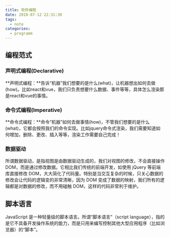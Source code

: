 ```yaml
---
title: 软件编程
date: 2018-07-12 22:31:30
tags:
  - note
categories:
  - programm
---
```


## 编程范式

### 声明式编程(Declarative)

**声明式编程：**告诉“机器”我们想要的是什么(what)，让机器想出如何去做(how)。比如react和vue，我们只负责想要什么数据、事件等等，具体怎么渲染那是react和vue的事情。

### 命令式编程(Imperative)

**命令式编程：**命令“机器”如何去做事情(how)，不管我们想要的是什么(what)，它都会按照我们的命令实现。比如jquery命令式渲染，我们需要知道如何增加，删除、更改、插入等等，渲染工作需要自己完成！

### 数据驱动
所谓数据驱动，是指视图是由数据驱动生成的，我们对视图的修改，不会直接操作 DOM，而是通过修改数据。它相比我们传统的前端开发，如使用 jQuery 等前端库直接修改 DOM，大大简化了代码量。特别是当交互复杂的时候，只关心数据的修改会让代码的逻辑变的非常清晰，因为 DOM 变成了数据的映射，我们所有的逻辑都是对数据的修改，而不用碰触 DOM，这样的代码非常利于维护。

## 脚本语言

JavaScript 是一种轻量级的脚本语言。所谓“脚本语言”（script language），指的是它不具备开发操作系统的能力，而是只用来编写控制其他大型应用程序（比如浏览器）的“脚本”。
